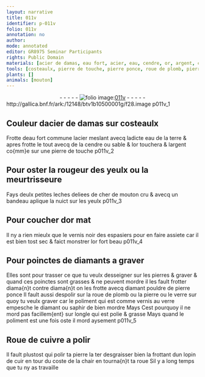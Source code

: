 ```yaml
---
layout: narrative
title: 011v
identifier: p-011v
folio: 011v
annotation: no
author:
mode: annotated
editor: GR8975 Seminar Participants
rights: Public Domain
materials: [acier de damas, eau fort, acier, eau, cendre, or, argent, cher de mouton cru, diamants, diama{n}t, pouldre de pierre ponce, plomb, pierre, verre, diamant, saphir, ongle, cuivre, cuir]
tools: [costeaulx, pierre de touche, pierre ponce, roue de plomb, pierre, verre, Roue de cuivre, roue]
plants: []
animals: [mouton]
---
```


<div class="folio" align="center">- - - - - <a href="http://gallica.bnf.fr/ark:/12148/btv1b10500001g/f28.image" target="_blank"><img src="https://cu-mkp.github.io/2017-workshop-edition/assets/photo-icon.png" alt="folio image: " style="display:inline-block; margin-bottom:-3px;"/>011v</a> - - - - - </div> http://gallica.bnf.fr/ark:/12148/btv1b10500001g/f28.image  p011v_1 

## Couleur d<span class="m">acier de <span class="pl">damas</span></span> sur <span class="tl">costeaulx</span>

 
Frotte d<span class="m">eau fort</span> commune l<span class="m">acier</span> meslant avecq ladicte <span class="m">eau</span> de la terre  & apres frotte le tout avecq de la <span class="m">cendre</span> ou sable & l<span class="m">or</span> touchera & l<span class="m">argent</span> co{mm}e sur une <span class="tl">pierre de touche</span>
  p011v_2 

## Pour oster la rougeur des <span class="bp">yeulx</span> ou la meurtrisseure

 
Fays deulx petites leches deliees de <span class="m">cher de <span class="al">mouton</span> cru</span> &  avecq un bandeau aplique la nuict sur les <span class="bp">yeulx</span>
  p011v_3 

## Pour coucher d<span class="m">or</span> mat

 
Il ny a rien mieulx que le vernis noir des <span class="pro">espasiers</span> pour en faire assiete car il est bien tost sec & faict monstrer l<span class="m">or</span> fort beau 
  p011v_4 

## Pour poinctes de <span class="m">diamants</span> a graver

 
Elles sont pour trasser ce que tu veulx desseigner sur les pierres & graver & quand ces poinctes sont grasses & ne peuvent mordre il les fault frotter <span class="m">diama{n}t</span> contre <span class="m">diama{n}t</span> on les frotte avecq diamant <span class="m">pouldre de <span class="tl">pierre ponce</span></span> Il fault aussi despolir sur la <span class="tl">roue de <span class="m">plomb</span></span> ou la <span class="m"><span class="tl">pierre</span></span> ou le <span class="m"><span class="tl">verre</span></span> sur quoy tu veulx graver car le poliment qui est comme vernis au <span class="m">verre</span> empesche le <span class="m">diamant</span> ou <span class="m">saphir</span> de bien mordre Mays Cest pourquoy il ne mord pas facillem{ent} sur l<span class="m">ongle</span> qui est polie & grasse Mays quand le poliment est une fois oste il mord aysement
  p011v_5 

## <span class="tl">Roue de <span class="m">cuivre</span></span> a polir

 
Il fault plustost qui polir ta <span class="m">pierre</span> la ter desgraisser bien la frottant dun lopin de <span class="m">cuir</span> en tour du coste de la chair en tourna{n}t ta <span class="tl">roue</span> Sil y a long temps que tu ny as travaille
